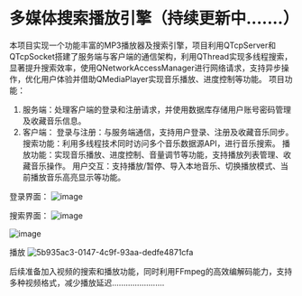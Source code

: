 # 多媒体搜索播放引擎（持续更新中.......）
本项目实现一个功能丰富的MP3播放器及搜索引擎，项目利用QTcpServer和QTcpSocket搭建了服务端与客户端的通信架构，利用QThread实现多线程搜索，显著提升搜索效率，使用QNetworkAccessManager进行网络请求，支持异步操作，优化用户体验并借助QMediaPlayer实现音乐播放、进度控制等功能。
项目功能：
1.	服务端：处理客户端的登录和注册请求，并使用数据库存储用户账号密码管理及收藏音乐信息。
2.	客户端：
登录与注册：与服务端通信，支持用户登录、注册及收藏音乐同步。
搜索功能：利用多线程技术同时访问多个音乐数据源API，进行音乐搜索。 
播放功能：实现音乐播放、进度控制、音量调节等功能，支持播放列表管理、收藏音乐操作。
用户交互：支持播放/暂停、导入本地音乐、切换播放模式、当前播放音乐高亮显示等功能。

登录界面：
![image](https://github.com/user-attachments/assets/d407587c-72bb-4112-9eb2-56f82369486f)

搜索界面：
![image](https://github.com/user-attachments/assets/0b5dd395-9f59-49e5-896b-4077ee570cef)

![image](https://github.com/user-attachments/assets/f55cd1d8-5b12-4d52-93c8-05cb1624720a)


播放
![5b935ac3-0147-4c9f-93aa-dedfe4871cfa](https://github.com/user-attachments/assets/f6d6cd09-759d-43bd-93f3-5aa93510cccc)



后续准备加入视频的搜索和播放功能，同时利用FFmpeg的高效编解码能力，支持多种视频格式，减少播放延迟.......................
